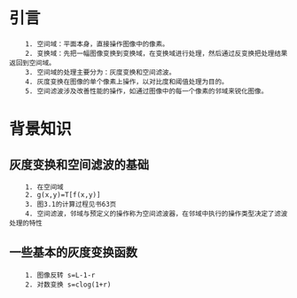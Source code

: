 引言
===
        1. 空间域：平面本身，直接操作图像中的像素。
        2. 变换域：先把一幅图像变换到变换域，在变换域进行处理，然后通过反变换把处理结果返回到空间域。
        3. 空间域的处理主要分为：灰度变换和空间滤波。
        4. 灰度变换在图像的单个像素上操作，以对比度和阈值处理为目的。
        5. 空间滤波涉及改善性能的操作，如通过图像中的每一个像素的邻域来锐化图像。

背景知识
===

灰度变换和空间滤波的基础
---
        1. 在空间域
        2. g(x,y)=T[f(x,y)]
        3. 图3.1的计算过程见书63页
        4. 空间滤波，邻域与预定义的操作称为空间滤波器，在邻域中执行的操作类型决定了滤波处理的特性
一些基本的灰度变换函数
---
        1. 图像反转 s=L-1-r
        2. 对数变换 s=clog(1+r)
